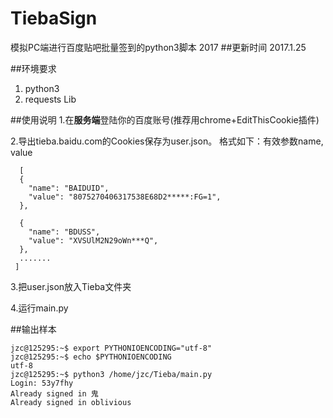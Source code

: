 # TiebaSign
模拟PC端进行百度贴吧批量签到的python3脚本 2017
##更新时间
2017.1.25

##环境要求
1. python3
2. requests Lib

##使用说明
1.在**服务端**登陆你的百度账号(推荐用chrome+EditThisCookie插件)

2.导出tieba.baidu.com的Cookies保存为user.json。
  格式如下：有效参数name, value
```
  [
  {
    "name": "BAIDUID",
    "value": "8075270406317538E68D2*****:FG=1",
  },

  {
    "name": "BDUSS",
    "value": "XVSUlM2N29oWn***Q",
  },
  .......
 ]
```

3.把user.json放入Tieba文件夹

4.运行main.py

##输出样本
```
jzc@125295:~$ export PYTHONIOENCODING="utf-8"
jzc@125295:~$ echo $PYTHONIOENCODING
utf-8
jzc@125295:~$ python3 /home/jzc/Tieba/main.py
Login: 53y7fhy
Already signed in 鬼
Already signed in oblivious
```